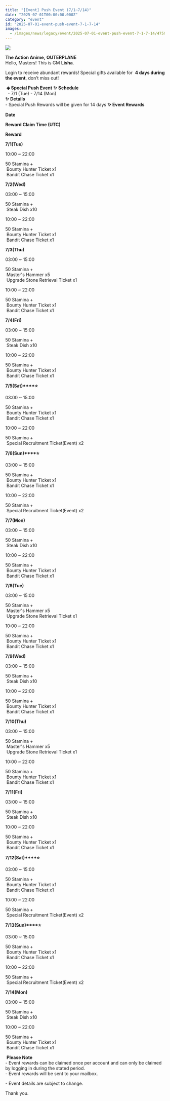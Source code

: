 ```yaml
---
title: "[Event] Push Event (7/1~7/14)"
date: "2025-07-01T00:00:00.000Z"
category: "event"
id: "2025-07-01-event-push-event-7-1-7-14"
images:
  - /images/news/legacy/event/2025-07-01-event-push-event-7-1-7-14/4759c200b4a94ca4a56a76260f0d31bb.webp
---
```


![](/images/news/legacy/event/2025-07-01-event-push-event-7-1-7-14/4759c200b4a94ca4a56a76260f0d31bb.webp)  
  

**The Action Anime,** **OUTERPLANE**          
Hello, Masters! This is GM **Lisha**.  
  
Login to receive abundant rewards! Special gifts available for  **4 days during the event**, don’t miss out!  
  
 **◈ Special Push Event** **✨** **Schedule**      
  - 7/1 (Tue) - 7/14 (Mon)  
**✨** **Details**     
\- Special Push Rewards will be given for 14 days **✨** **Event Rewards**   

**Date**

**Reward Claim Time (UTC)**

**Reward**

**7/1(Tue)**

10:00 ~ 22:00

50 Stamina +  
 Bounty Hunter Ticket x1  
 Bandit Chase Ticket x1

**7/2(Wed)**

03:00 ~ 15:00

50 Stamina +  
 Steak Dish x10

10:00 ~ 22:00

50 Stamina +  
 Bounty Hunter Ticket x1  
 Bandit Chase Ticket x1

**7/3(Thu)**

03:00 ~ 15:00

50 Stamina +  
 Master's Hammer x5  
 Upgrade Stone Retrieval Ticket x1

10:00 ~ 22:00

50 Stamina +  
 Bounty Hunter Ticket x1  
 Bandit Chase Ticket x1

**7/4(Fri)**

03:00 ~ 15:00

50 Stamina +  
 Steak Dish x10

10:00 ~ 22:00

50 Stamina +  
 Bounty Hunter Ticket x1  
 Bandit Chase Ticket x1

**7/5(Sat)****⭐**

03:00 ~ 15:00

50 Stamina +  
 Bounty Hunter Ticket x1  
 Bandit Chase Ticket x1

10:00 ~ 22:00

50 Stamina +  
 Special Recruitment Ticket(Event) x2

**7/6(Sun)****⭐**

03:00 ~ 15:00

50 Stamina +  
 Bounty Hunter Ticket x1  
 Bandit Chase Ticket x1

10:00 ~ 22:00

50 Stamina +  
 Special Recruitment Ticket(Event) x2

**7/7(Mon)**

03:00 ~ 15:00

50 Stamina +  
 Steak Dish x10

10:00 ~ 22:00

50 Stamina +  
 Bounty Hunter Ticket x1  
 Bandit Chase Ticket x1

**7/8(Tue)**

03:00 ~ 15:00

50 Stamina +  
 Master's Hammer x5  
 Upgrade Stone Retrieval Ticket x1

10:00 ~ 22:00

50 Stamina +  
 Bounty Hunter Ticket x1  
 Bandit Chase Ticket x1

**7/9(Wed)**

03:00 ~ 15:00

50 Stamina +  
 Steak Dish x10

10:00 ~ 22:00

50 Stamina +  
 Bounty Hunter Ticket x1  
 Bandit Chase Ticket x1

**7/10(Thu)**

03:00 ~ 15:00

50 Stamina +  
 Master's Hammer x5  
 Upgrade Stone Retrieval Ticket x1

10:00 ~ 22:00

50 Stamina +  
 Bounty Hunter Ticket x1  
 Bandit Chase Ticket x1

**7/11(Fri)**

03:00 ~ 15:00

50 Stamina +  
 Steak Dish x10

10:00 ~ 22:00

50 Stamina +  
 Bounty Hunter Ticket x1  
 Bandit Chase Ticket x1

**7/12(Sat)****⭐**

03:00 ~ 15:00

50 Stamina +  
 Bounty Hunter Ticket x1  
 Bandit Chase Ticket x1

10:00 ~ 22:00

50 Stamina +  
 Special Recruitment Ticket(Event) x2

**7/13(Sun)****⭐**

03:00 ~ 15:00

50 Stamina +  
 Bounty Hunter Ticket x1  
 Bandit Chase Ticket x1

10:00 ~ 22:00

50 Stamina +  
 Special Recruitment Ticket(Event) x2

**7/14(Mon)**

03:00 ~ 15:00

50 Stamina +  
 Steak Dish x10

10:00 ~ 22:00

50 Stamina +  
 Bounty Hunter Ticket x1  
 Bandit Chase Ticket x1

 **Please Note**  
\- Event rewards can be claimed once per account and can only be claimed by logging in during the stated period.  
\- Event rewards will be sent to your mailbox.

\- Event details are subject to change.  
  
Thank you.

